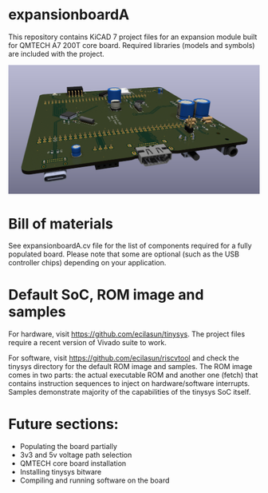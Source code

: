 # expansionboardA

This repository contains KiCAD 7 project files for an expansion module built for QMTECH A7 200T core board.
Required libraries (models and symbols) are included with the project.

<img src="render.png" width="512px">

# Bill of materials

See expansionboardA.cv file for the list of components required for a fully populated board. Please note that some are optional (such as the USB controller chips) depending on your application.

# Default SoC, ROM image and samples

For hardware, visit https://github.com/ecilasun/tinysys. The project files require a recent version of Vivado suite to work.

For software, visit https://github.com/ecilasun/riscvtool and check the tinysys directory for the default ROM image and samples. The ROM image comes in two parts: the actual executable ROM and another one (fetch) that contains instruction sequences to inject on hardware/software interrupts. Samples demonstrate majority of the capabilities of the tinysys SoC itself.

# Future sections:
- Populating the board partially
- 3v3 and 5v voltage path selection
- QMTECH core board installation
- Installing tinysys bitware
- Compiling and running software on the board
